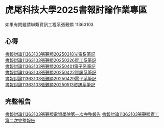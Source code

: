 # 虎尾科技大學2025書報討論作業專區
如果有問題請聯繫資訊工程系張覲顯 11363103



## 心得
[書報討論11363103張覲顯20250318光電系筆記](https://github.com/40943260/BookDiscussion2025/blob/main/%E6%9B%B8%E5%A0%B1%E8%A8%8E%E8%AB%9611363103%E5%BC%B5%E8%A6%B2%E9%A1%AF20250318%E5%85%89%E9%9B%BB%E7%B3%BB%E7%AD%86%E8%A8%98.png)<br>
[書報討論11363103張覲顯20250326資工系筆記](https://github.com/40943260/BookDiscussion2025/blob/main/%E6%9B%B8%E5%A0%B1%E8%A8%8E%E8%AB%9611363103%E5%BC%B5%E8%A6%B2%E9%A1%AF20250326%E8%B3%87%E5%B7%A5%E7%B3%BB%E7%AD%86%E8%A8%98.jpg)<br>
[書報討論11363103張覲顯20250401電子系筆記](https://github.com/40943260/BookDiscussion2025/blob/main/%E6%9B%B8%E5%A0%B1%E8%A8%8E%E8%AB%9611363103%E5%BC%B5%E8%A6%B2%E9%A1%AF20250401%E9%9B%BB%E5%AD%90%E7%B3%BB%E7%B3%BB%E7%AD%86%E8%A8%98.jpg)<br>
[書報討論11363103張覲顯20250422資訊系筆記](https://github.com/40943260/BookDiscussion2025/blob/main/%E6%9B%B8%E5%A0%B1%E8%A8%8E%E8%AB%9611363103%E5%BC%B5%E8%A6%B2%E9%A1%AF20250422%E8%B3%87%E8%A8%8A%E5%B7%A5%E7%A8%8B%E7%B3%BB%E7%AD%86%E8%A8%98.jpg)<br>
[書報討論11363103張覲顯20250429電子系筆記](https://github.com/40943260/BookDiscussion2025/blob/main/%E6%9B%B8%E5%A0%B1%E8%A8%8E%E8%AB%9611363103%E5%BC%B5%E8%A6%B2%E9%A1%AF20250429%E9%9B%BB%E5%AD%90%E7%B3%BB.jpg)<br>
[書報討論11363103張覲顯20250513資訊系筆記](https://github.com/40943260/BookDiscussion2025/blob/main/%E6%9B%B8%E5%A0%B1%E8%A8%8E%E8%AB%9611363103%E5%BC%B5%E8%A6%B2%E9%A1%AF20250513%E8%B3%87%E8%A8%8A%E5%B7%A5%E7%A8%8B%E7%B3%BB%E7%AD%86%E8%A8%98.jpg)<br>
## 完整報告
[書報討論11363103張覲顯電資學院第一次完整報告](https://github.com/40943260/BookDiscussion2025/blob/main/%E6%9B%B8%E5%A0%B1%E8%A8%8E%E8%AB%9611363103%E5%BC%B5%E8%A6%B2%E9%A1%AF%E8%B3%87%E5%B7%A5%E7%B3%BB%E7%AD%86%E8%A8%98%E5%AE%8C%E6%95%B4%E5%A0%B1%E5%91%8A.pdf)
[書報討論11363103張覲顯資工第二次完整報告](https://github.com/40943260/BookDiscussion2025/blob/main/%E6%9B%B8%E5%A0%B1%E8%A8%8E%E8%AB%9611363103%E5%BC%B5%E8%A6%B2%E9%A1%AF%E8%B3%87%E5%B7%A5%E7%B3%BB%E7%AC%AC%E4%BA%8C%E6%AC%A1%E7%AD%86%E8%A8%98%E5%AE%8C%E6%95%B4%E5%A0%B1%E5%91%8A.pdf)
